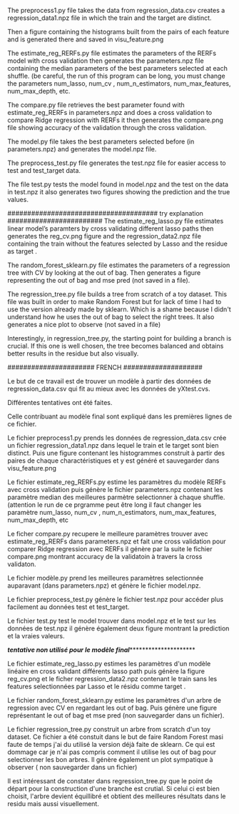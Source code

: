 The preprocess1.py file takes the data from regression_data.csv creates a regression_data1.npz file in which the train and the target are distinct.

Then a figure containing the histograms built from the pairs of each feature and is generated there and saved in visu_feature.png


The estimate_reg_RERFs.py file estimates the parameters of the RERFs model with cross validation then generates the parameters.npz file containing the median parameters of the best parameters selected at each shuffle. (be careful, the run of this program can be long, you must change the parameters num_lasso, num_cv , num_n_estimators, num_max_features, num_max_depth, etc.



The compare.py file retrieves the best parameter found with estimate_reg_RERFs in parameters.npz and does a cross validation to compare Ridge regression with RERFs it then generates the compare.png file showing accuracy of the validation through the cross validation.



The model.py file takes the best parameters selected before (in parameters.npz) and generates the model.npz file.

 

The preprocess_test.py file generates the test.npz file for easier access to test and test_target data.



The file test.py tests the model found in model.npz and the test on the data in test.npz it also generates two figures showing the prediction and the true values.




######################################
try explanation
########################
The estimate_reg_lasso.py file estimates linear model’s paramters by cross validating different lasso paths then generates the reg_cv.png figure and the regression_data2.npz file containing the train without the features selected by Lasso and the residue as target .

The random_forest_sklearn.py file estimates the parameters of a regression tree with CV by looking at the out of bag. Then generates a figure representing the out of bag and mse pred (not saved in a file).

The regression_tree.py file builds a tree from scratch of a toy dataset. This file was built in order to make Random Forest but for lack of time I had to use the version already made by sklearn. Which is a shame because I didn't understand how he uses the out of bag to select the right trees. It also generates a nice plot to observe (not saved in a file)

Interestingly, in regression_tree.py, the starting point for building a branch is crucial. If this one is well chosen, the tree becomes balanced and obtains better results in the residue but also visually.



######################
FRENCH
####################






Le but de ce travail est de trouver un modèle à partir des données de regression_data.csv qui fit au mieux avec les données de yXtest.cvs.

Différentes tentatives ont été faites. 

Celle contribuant au modèle final sont expliqué dans les premières lignes de ce fichier. 

Le fichier preprocess1.py prends les données de regression_data.csv crée un fichier regression_data1.npz dans lequel le train et le target sont bien distinct.
Puis une figure contenant les histogrammes construit à partir des paires de chaque charactéristiques et y est généré et sauvegarder dans visu_feature.png

Le fichier estimate_reg_RERFs.py estime les paramètres du modèle RERFs avec cross validation puis génère le fichier parameters.npz contenant les paramètre median des meilleures parmètre selectionner à chaque shuffle. (attention le run de ce prgramme peut être long il faut changer les paramètre num_lasso, num_cv , num_n_estimators, num_max_features, num_max_depth, etc 

Le ficher compare.py recupere le meilleure paramètres trouver avec estimate_reg_RERFs dans parameters.npz et fait une cross validation pour comparer Ridge regression avec RERFs il génère par la suite le fichier compare.png montrant accuracy de la validatoin à travers la cross validaton.

Le fichier modèle.py prend les meilleures paramètres selectionnée auparavant (dans parameters.npz) et génère le fichier model.npz.
 
Le fichier preprocess_test.py génère le fichier test.npz pour accéder plus facilement au données test et test_target.

Le fichier test.py test le model trouver dans model.npz et le test sur les données de test.npz il génère également deux figure montrant la prediction et la vraies valeurs. 



*****************************tentative non utilisé pour le modèle final**************************************************

Le fichier estimate_reg_lasso.py estimes les paramètres d'un modèle linéaire en cross validant différents lasso path puis génère la figure reg_cv.png et le ficher regression_data2.npz contenant le train sans les features selectionnées par Lasso et le résidu comme target  .

Le fichier random_forest_sklearn.py estime les paramètres d'un arbre de regression avec CV en regardant les out of bag. Puis génère une figure représentant le out of bag et mse pred (non sauvegarder dans un fichier).

Le fichier regression_tree.py construit un arbre from scratch d'un toy dataset. Ce fichier a été constuit dans le but de faire Random Forest masi faute de temps j'ai du utilisé la version déjà faite de sklearn. Ce qui est dommage car je n'ai pas compris comment il utilise les out of bag pour selectionner les bon arbres. Il génère également un plot sympatique à observer ( non sauvegarder dans un fichier)

Il est intéressant de constater dans regression_tree.py que le point de départ pour la construction d'une branche est crutial. Si celui ci est bien choisit, l'arbre devient équillibré et obtient des meilleures résultats dans le residu mais aussi visuellement.
